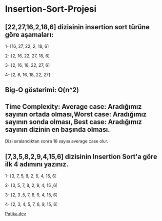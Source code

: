 # Insertion-Sort-Projesi

## [22,27,16,2,18,6] dizisinin insertion sort türüne göre aşamaları:

1- [16, 27, 22, 2, 18, 6]

2- [2, 16, 22, 27, 18, 6]

3- [2, 16, 18, 22, 27, 6]

4- [2, 6, 16, 18, 22, 27]

## Big-O gösterimi: O(n^2)

## Time Complexity: Average case: Aradığımız sayının ortada olması,Worst case: Aradığımız sayının sonda olması, Best case: Aradığımız sayının dizinin en başında olması.

Dizi sıralandıktan sonra 18 sayısı average case olur.

## [7,3,5,8,2,9,4,15,6] dizisinin Insertion Sort'a göre ilk 4 adımını yazınız.

1- [3, 7, 5, 8, 2, 9, 4, 15, 6]

2- [3, 5, 7, 8, 2, 9, 4, 15 ,6]

3- [2, 3 ,5, 7, 8, 9, 4, 15, 6]

4- [2, 3, 4, 5, 7, 8, 9, 15, 6]

[Patika.dev](https://app.patika.dev/courses/veri-yapilari-ve-algoritmalar/insertion-sort-proje)
